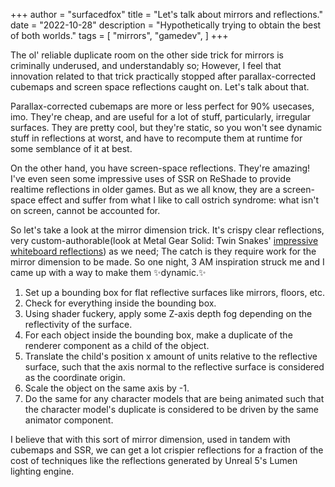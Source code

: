 +++
author = "surfacedfox"
title = "Let's talk about mirrors and reflections."
date = "2022-10-28"
description = "Hypothetically trying to obtain the best of both worlds."
tags = [
    "mirrors",
    "gamedev",
]
+++

The ol' reliable duplicate room on the other side trick for mirrors is criminally underused, and understandably so; However, I feel that
innovation related to that trick practically stopped after parallax-corrected cubemaps and screen space reflections caught on. Let's talk about that.  
  
Parallax-corrected cubemaps are more or less perfect for 90% usecases, imo. They're cheap, and are useful for a lot of stuff, particularly, irregular surfaces. They are pretty cool, but they're static, so you won't see dynamic stuff in reflections at worst, and have to recompute them at runtime for some semblance of it at best.
  
On the other hand, you have screen-space reflections. They're amazing! I've even seen some impressive uses of SSR on ReShade to provide realtime reflections in older
games. But as we all know, they are a screen-space effect and suffer from what I like to call ostrich syndrome: what isn't on screen, cannot be accounted for.

So let's take a look at the mirror dimension trick. It's crispy clear reflections, very custom-authorable(look at Metal Gear Solid: Twin Snakes' [impressive whiteboard reflections](https://youtu.be/fas0zJ8C7GU?t=269)) as we need; The catch is they require work for the mirror dimension to be made. So one night, 3 AM inspiration struck me and I came up with a way to make them ✨dynamic.✨

1. Set up a bounding box for flat reflective surfaces like mirrors, floors, etc.
2. Check for everything inside the bounding box.
3. Using shader fuckery, apply some Z-axis depth fog depending on the reflectivity of the surface.
4. For each object inside the bounding box, make a duplicate of the renderer component as a child of the object.
5. Translate the child's position x amount of units relative to the reflective surface, such that the axis normal to the reflective surface is considered as the coordinate origin.
6. Scale the object on the same axis by -1.
7. Do the same for any character models that are being animated such that the character model's duplicate is considered to be driven by the same animator component.

I believe that with this sort of mirror dimension, used in tandem with cubemaps and SSR, we can get a lot crispier reflections for a fraction of the cost of techniques like the reflections generated by Unreal 5's Lumen lighting engine.